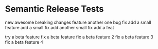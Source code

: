 # Semantic Release Tests

new awesome breaking changes feature
another one
bug fix
add a small feature
add a small fix
add another small fix
add a feat

try a beta feature
fix a beta feature
fix a beta feature 2
fix a beta feature 3
fix a beta feature 4
